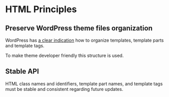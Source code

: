 # HTML Principles

## Preserve WordPress theme files organization

WordPress has [a clear indication](https://developer.wordpress.org/themes/basics/organizing-theme-files/) how to organize templates, template parts and template tags.

To make theme developer friendly this structure is used.

## Stable API

HTML class names and identifiers, template part names, and template tags must be stable and consistent regarding future updates.
